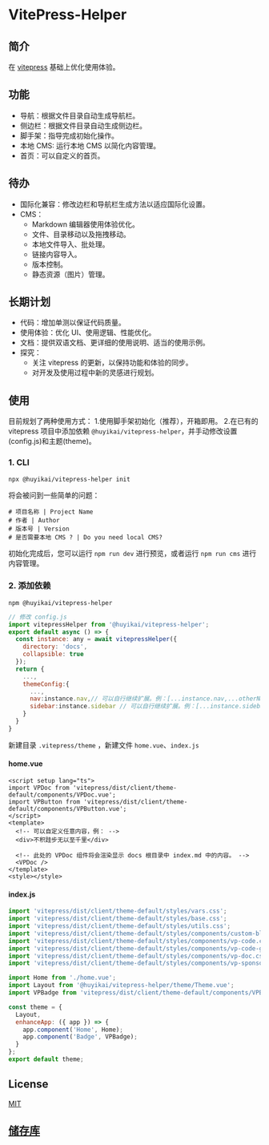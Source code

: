 # VitePress-Helper

## 简介

在 [vitepress](https://vitepress.vuejs.org) 基础上优化使用体验。

## 功能

- 导航：根据文件目录自动生成导航栏。
- 侧边栏：根据文件目录自动生成侧边栏。
- 脚手架：指导完成初始化操作。
- 本地 CMS: 运行本地 CMS 以简化内容管理。
- 首页：可以自定义的首页。

## 待办

- 国际化兼容：修改边栏和导航栏生成方法以适应国际化设置。
- CMS：
  - Markdown 编辑器使用体验优化。
  - 文件、目录移动以及拖拽移动。
  - 本地文件导入、批处理。
  - 链接内容导入。
  - 版本控制。
  - 静态资源（图片）管理。

## 长期计划

- 代码：增加单测以保证代码质量。
- 使用体验：优化 UI、使用逻辑、性能优化。
- 文档：提供双语文档、更详细的使用说明、适当的使用示例。
- 探究：
  - 关注 vitepress 的更新，以保持功能和体验的同步。
  - 对开发及使用过程中新的灵感进行规划。

## 使用

目前规划了两种使用方式：
1.使用脚手架初始化（推荐），开箱即用。
2.在已有的 vitepress 项目中添加依赖 `@huyikai/vitepress-helper`，并手动修改设置(config.js)和主题(theme)。

### 1. CLI

```shell
npx @huyikai/vitepress-helper init
```

将会被问到一些简单的问题：

```shell
# 项目名称 | Project Name
# 作者 | Author
# 版本号 | Version
# 是否需要本地 CMS ? | Do you need local CMS?
```

初始化完成后，您可以运行 `npm run dev` 进行预览，或者运行 `npm run cms` 进行内容管理。

### 2. 添加依赖

```shell
npm @huyikai/vitepress-helper
```

```javascript
// 修改 config.js
import vitepressHelper from '@huyikai/vitepress-helper';
export default async () => {
  const instance: any = await vitepressHelper({
    directory: 'docs',
    collapsible: true
  });
  return {
    ...,
    themeConfig:{
      ...,
      nav:instance.nav,// 可以自行继续扩展。例：[...instance.nav,...otherNavArray]
      sidebar:instance.sidebar // 可以自行继续扩展。例：[...instance.sidebar,...otherSidebarArray]
    }
  }
}
```

新建目录 `.vitepress/theme` ，新建文件 `home.vue`、`index.js`

#### home.vue

```vue
<script setup lang="ts">
import VPDoc from 'vitepress/dist/client/theme-default/components/VPDoc.vue';
import VPButton from 'vitepress/dist/client/theme-default/components/VPButton.vue';
</script>
<template>
  <!-- 可以自定义任意内容，例： -->
  <div>不积跬步无以至千里</div>

  <!-- 此处的 VPDoc 组件将会渲染显示 docs 根目录中 index.md 中的内容。 -->
  <VPDoc />
</template>
<style></style>
```

#### index.js

```javascript
import 'vitepress/dist/client/theme-default/styles/vars.css';
import 'vitepress/dist/client/theme-default/styles/base.css';
import 'vitepress/dist/client/theme-default/styles/utils.css';
import 'vitepress/dist/client/theme-default/styles/components/custom-block.css';
import 'vitepress/dist/client/theme-default/styles/components/vp-code.css';
import 'vitepress/dist/client/theme-default/styles/components/vp-code-group.css';
import 'vitepress/dist/client/theme-default/styles/components/vp-doc.css';
import 'vitepress/dist/client/theme-default/styles/components/vp-sponsor.css';

import Home from './home.vue';
import Layout from '@huyikai/vitepress-helper/theme/Theme.vue';
import VPBadge from 'vitepress/dist/client/theme-default/components/VPBadge.vue';

const theme = {
  Layout,
  enhanceApp: ({ app }) => {
    app.component('Home', Home);
    app.component('Badge', VPBadge);
  }
};
export default theme;
```

## License

[MIT](./license)

## [储存库](https://github.com/huyikai/vitepress-Helper)
